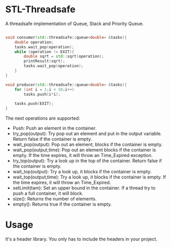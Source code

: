 # STL-Threadsafe

A threadsafe implementation of Queue, Stack and Priority Queue.

```c++

void consumer(std::threadsafe::queue<double> &tasks){
	double operation;
	tasks.wait_pop(operation);
	while (operation != EXIT){
		double sqrt = std::sqrt(operation);
		printResult(sqrt);
		tasks.wait_pop(operation);
	}
}

void producer(std::threadsafe::queue<double> &tasks){
	for (int i = 1;i < 10;i++)
		tasks.push(i*i);
	
	tasks.push(EXIT);
}
```

The next operations are supported:

  - Push: Push an element in the container.
  - try_pop(output): Try pop out an element and put in the output variable. Return false if the container is empty.
  - wait_pop(output): Pop out an element, blocks if the container is empty.
  - wait_pop(output,time): Pop out an element blocks if the container is empty. If the time expires, it will throw an Time_Expired exception.
  - try_top(output): Try a look up in the top of the container. Return false if the container is empty.
  - wait_top(output): Try a look up, it blocks if the container is empty.
  - wait_top(output,time): Try a look up, it blocks if the container is empty. If the time expires, it will throw an Time_Expired.
  - setLimit(tam): Set an upper bound in the container. If a thread try to push a full container, it will block.
  - size(): Returns the number of elements.
  - empty(): Returns true if the container is empty.
  
  # Usage
  
  It's a header library. You only has to include the headers in your project.
